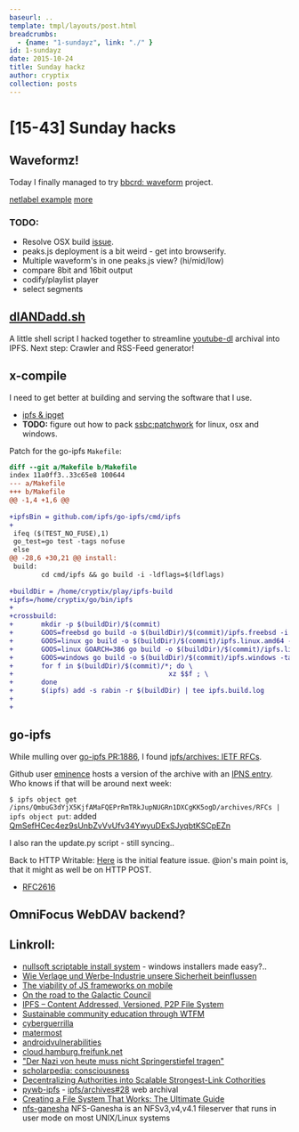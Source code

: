 ```yaml
---
baseurl: ..
template: tmpl/layouts/post.html
breadcrumbs:
  - {name: "1-sundayz", link: "./" }
id: 1-sundayz
date: 2015-10-24
title: Sunday hackz
author: cryptix
collection: posts
---
```


# [15-43] Sunday hacks

## Waveformz!

Today I finally managed to try [bbcrd: waveform](http://waveform.prototyping.bbc.co.uk/) project.

[netlabel example](fs:/ipfs/QmZ3cQrFXonSTpuzupdAba7aCbiGxqkRSLkTWy23YXnfGd/)
[more](fs:/ipfs/QmfQmV4dNBNsUxyHV9WDLt1q5dN4RUuW1KjbbV4J7p46tF)

### TODO:

* Resolve OSX build [issue](https://github.com/bbcrd/audiowaveform/issues/32).
* peaks.js deployment is a bit weird - get into browserify.
* Multiple waveform's in one peaks.js view? (hi/mid/low)
* compare 8bit and 16bit output
* codify/playlist player
* select segments

## [dlANDadd.sh](fs:/ipfs/QmWXDiTbcUzVEUPPFW6uhTDUHFYgA8S3PxzajXPVrHbuc3)

A little shell script I hacked together to streamline [youtube-dl](http://rg3.github.io/youtube-dl/) archival into IPFS. Next step: Crawler and RSS-Feed generator!

## x-compile

I need to get better at building and serving the software that I use.

* [ipfs & ipget](fs:/ipfs/QmQWV5vWNc4jz15gShCvfsYJB4aDsavPdeM5AYTbMp8a52)
* __TODO:__ figure out how to pack [ssbc:patchwork](https://github.com/ssbc/patchwork) for linux, osx and windows.

Patch for the go-ipfs `Makefile`:

```diff
diff --git a/Makefile b/Makefile
index 11a0ff3..33c65e8 100644
--- a/Makefile
+++ b/Makefile
@@ -1,4 +1,6 @@
 
+ipfsBin = github.com/ipfs/go-ipfs/cmd/ipfs
+
 ifeq ($(TEST_NO_FUSE),1)
 go_test=go test -tags nofuse
 else
@@ -28,6 +30,21 @@ install:
 build:
        cd cmd/ipfs && go build -i -ldflags=$(ldflags)
 
+buildDir = /home/cryptix/play/ipfs-build
+ipfs=/home/cryptix/go/bin/ipfs
+
+crossbuild:
+       mkdir -p $(buildDir)/$(commit)
+       GOOS=freebsd go build -o $(buildDir)/$(commit)/ipfs.freebsd -i -ldflags=$(ldflags) $(ipfsBin)
+       GOOS=linux go build -o $(buildDir)/$(commit)/ipfs.linux.amd64 -i -ldflags=$(ldflags) $(ipfsBin)
+       GOOS=linux GOARCH=386 go build -o $(buildDir)/$(commit)/ipfs.linux.386 -i -ldflags=$(ldflags) $(ipfsBin)
+       GOOS=windows go build -o $(buildDir)/$(commit)/ipfs.windows -tags nofuse -i -ldflags=$(ldflags) $(ipfsBin)
+       for f in $(buildDir)/$(commit)/*; do \
+                                       xz $$f ; \
+       done
+       $(ipfs) add -s rabin -r $(buildDir) | tee ipfs.build.log
+
+
```

## go-ipfs 

While mulling over [go-ipfs PR:1886](https://github.com/ipfs/go-ipfs/pull/1886#issuecomment-150664078), I found [ipfs/archives: IETF RFCs](https://github.com/ipfs/archives/issues/18).

Github user [eminence](https://github.com/eminence) hosts a version of the archive with an [IPNS entry](http://ipfs.io/ipns/QmbuG3dYjX5KjfAMaFQEPrRmTRkJupNUGRn1DXCgKK5ogD/archives/RFCs). Who knows if that will be around next week:

`$ ipfs object get /ipns/QmbuG3dYjX5KjfAMaFQEPrRmTRkJupNUGRn1DXCgKK5ogD/archives/RFCs | ipfs object put`: added [QmSefHCec4ez9sUnbZvVvUfv34YwyuDExSJyqbtKSCpEZn](https://ipfs.io/ipfs/QmSefHCec4ez9sUnbZvVvUfv34YwyuDExSJyqbtKSCpEZn)

I also ran the update.py script - still syncing..


Back to HTTP Writable: [Here](https://github.com/ipfs/go-ipfs/issues/611) is the initial feature issue. @ion's main point is, that it might as well be on HTTP POST.

* [RFC2616](https://tools.ietf.org/html/rfc2616#section-9.6)


## OmniFocus WebDAV backend?

## Linkroll:

* [nullsoft scriptable install system](http://nsis.sourceforge.net/Main_Page) - windows installers made easy?..
* [Wie Verlage und Werbe-Industrie unsere Sicherheit beinflussen](http://dev.io/archives/2015/10/25/wie_verlage_und_werbe-industrie_unsere_sicherheit_beinflussen/index.html)
* [The viability of JS frameworks on mobile](https://joreteg.com/blog/viability-of-js-frameworks-on-mobile)
* [On the road to the Galactic Council](http://hyper.mixmix.io/?source=https://github.com/mixmix/blogposts/blob/master/uncapturable_distribution.md)
* [IPFS – Content Addressed, Versioned, P2P File System](http://blog.acolyer.org/2015/10/05/ipfs-content-addressed-versioned-p2p-file-system/)
* [Sustainable community education through WTFM](http://roaming-initiative.com/blog/posts/wtfm)
* [cyberguerrilla](https://cyberguerrilla.info/)
* [matermost](http://www.mattermost.org/)
* [androidvulnerabilities](http://androidvulnerabilities.org/)
* [cloud.hamburg.freifunk.net](https://cloud.hamburg.freifunk.net/)
* ["Der Nazi von heute muss nicht Springerstiefel tragen"](http://www.wiwo.de/my/politik/deutschland/vorabdruck-der-adolf-in-mir-der-nazi-von-heute-muss-nicht-springerstiefel-tragen/12453258.html?ticket=ST-3498943-Qc5ttihvD72nZTbnRWz2-s02lcgiacc01.vhb.de)
* [scholarpedia: consciousness](http://www.scholarpedia.org/article/Consciousness)
* [Decentralizing Authorities into Scalable Strongest-Link Cothorities](http://dedis.cs.yale.edu/dissent/pres/150610-nist-cothorities.pdf)
* [pywb-ipfs](https://github.com/ikreymer/pywb-ipfs/) - [ipfs/archives#28](https://github.com/ipfs/archives/issues/28) web archival
* [Creating a File System That Works: The Ultimate Guide](http://lifeyourway.net/creating-a-file-system-that-works-the-ultimate-guide/)
* [nfs-ganesha](https://github.com/nfs-ganesha/nfs-ganesha) NFS-Ganesha is an NFSv3,v4,v4.1 fileserver that runs in user mode on most UNIX/Linux systems 
